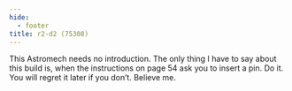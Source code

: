 ```yaml
---
hide:
  - footer
title: r2-d2 (75308)
---
```


This Astromech needs no introduction. The only thing I have to say about this build is, when the instructions on page 54 ask you to insert a pin. Do it. You will regret it later if you don’t. Believe me.
